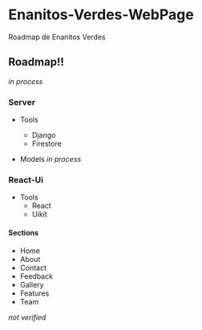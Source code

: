 # Enanitos-Verdes-WebPage
Roadmap de Enanitos Verdes

## Roadmap!!

_in process_

### Server

- Tools
  - Django
  - Firestore

- Models
  _in process_

### React-Ui

- Tools
  - React
  - Uikit

#### Sections

- Home
- About
- Contact
- Feedback
- Gallery
- Features
- Team

_not verified_
